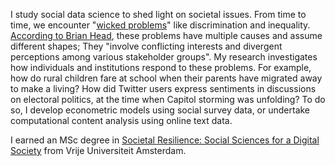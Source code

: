 I study social data science to shed light on societal issues. From time to time, we encounter "[wicked problems](https://link.springer.com/book/10.1007/978-3-030-94580-0)" like discrimination and inequality. [According to Brian Head](https://link.springer.com/chapter/10.1007/978-3-030-94580-0_1), these problems have multiple causes and assume different shapes; They "involve conflicting interests and divergent perceptions among various stakeholder groups". My research investigates how individuals and institutions respond to these problems. For example, how do rural children fare at school when their parents have migrated away to make a living? How did Twitter users express sentiments in discussions on electoral politics, at the time when Capitol storming was unfolding? To do so, I develop econometric models using social survey data, or undertake computational content analysis using online text data.

I earned an MSc degree in [Societal Resilience: Social Sciences for a Digital Society](https://vu.nl/en/education/master/social-sciences-for-a-digital-society) from Vrije Universiteit Amsterdam. 
